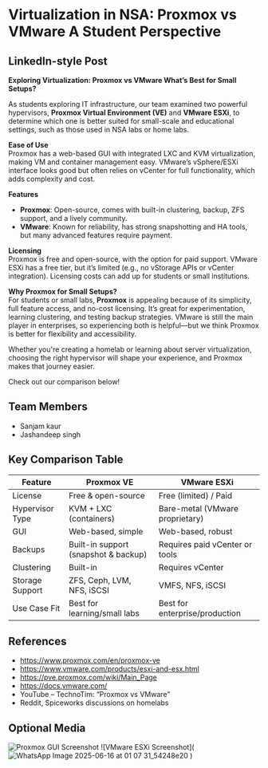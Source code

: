 # Virtualization in NSA: Proxmox vs VMware A Student Perspective

## LinkedIn-style Post

**Exploring Virtualization: Proxmox vs VMware What’s Best for Small Setups?**

As students exploring IT infrastructure, our team examined two powerful hypervisors, **Proxmox Virtual Environment (VE)** and **VMware ESXi**, to determine which one is better suited for small-scale and educational settings, such as those used in NSA labs or home labs.

**Ease of Use**  
Proxmox has a web-based GUI with integrated LXC and KVM virtualization, making VM and container management easy. VMware’s vSphere/ESXi interface looks good but often relies on vCenter for full functionality, which adds complexity and cost.

**Features**  
- **Proxmox**: Open-source, comes with built-in clustering, backup, ZFS support, and a lively community.  
- **VMware**: Known for reliability, has strong snapshotting and HA tools, but many advanced features require payment.

**Licensing**  
Proxmox is free and open-source, with the option for paid support. VMware ESXi has a free tier, but it’s limited (e.g., no vStorage APIs or vCenter integration). Licensing costs can add up for students or small institutions.

**Why Proxmox for Small Setups?**  
For students or small labs, **Proxmox** is appealing because of its simplicity, full feature access, and no-cost licensing. It’s great for experimentation, learning clustering, and testing backup strategies. VMware is still the main player in enterprises, so experiencing both is helpful—but we think Proxmox is better for flexibility and accessibility.

Whether you're creating a homelab or learning about server virtualization, choosing the right hypervisor will shape your experience, and Proxmox makes that journey easier.

Check out our comparison below!

## Team Members

- Sanjam kaur
- Jashandeep singh

## Key Comparison Table

| Feature             | Proxmox VE                      | VMware ESXi                    |
|---------------------|----------------------------------|--------------------------------|
| License             | Free & open-source              | Free (limited) / Paid          |
| Hypervisor Type     | KVM + LXC (containers)          | Bare-metal (VMware proprietary)|
| GUI                 | Web-based, simple                | Web-based, robust              |
| Backups             | Built-in support (snapshot & backup) | Requires paid vCenter or tools |
| Clustering          | Built-in                        | Requires vCenter               |
| Storage Support     | ZFS, Ceph, LVM, NFS, iSCSI       | VMFS, NFS, iSCSI               |
| Use Case Fit        | Best for learning/small labs     | Best for enterprise/production |

## References

- https://www.proxmox.com/en/proxmox-ve
- https://www.vmware.com/products/esxi-and-esx.html
- https://pve.proxmox.com/wiki/Main_Page
- https://docs.vmware.com/
- YouTube – TechnoTim: “Proxmox vs VMware”
- Reddit, Spiceworks discussions on homelabs

## Optional Media

![Proxmox GUI Screenshot](https://4sysops.com/wp-content/uploads/2023/01/Creating-a-snapshot-in-Proxmox-using-the-web-based-GUI.png)
![VMware ESXi Screenshot](![WhatsApp Image 2025-06-16 at 01 07 31_54248e20](https://github.com/user-attachments/assets/a815a167-2403-4690-a2ab-a34bb1dac08a)
)
